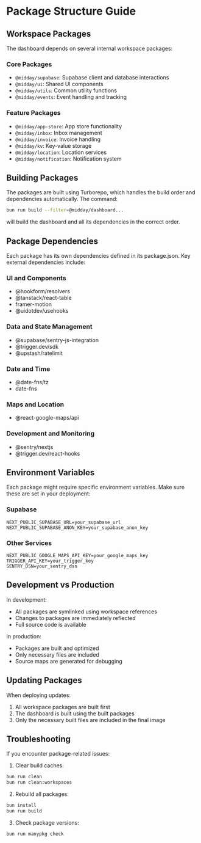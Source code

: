 # Package Structure Guide

## Workspace Packages

The dashboard depends on several internal workspace packages:

### Core Packages
- `@midday/supabase`: Supabase client and database interactions
- `@midday/ui`: Shared UI components
- `@midday/utils`: Common utility functions
- `@midday/events`: Event handling and tracking

### Feature Packages
- `@midday/app-store`: App store functionality
- `@midday/inbox`: Inbox management
- `@midday/invoice`: Invoice handling
- `@midday/kv`: Key-value storage
- `@midday/location`: Location services
- `@midday/notification`: Notification system

## Building Packages

The packages are built using Turborepo, which handles the build order and dependencies automatically. The command:
```bash
bun run build --filter=@midday/dashboard...
```
will build the dashboard and all its dependencies in the correct order.

## Package Dependencies

Each package has its own dependencies defined in its package.json. Key external dependencies include:

### UI and Components
- @hookform/resolvers
- @tanstack/react-table
- framer-motion
- @uidotdev/usehooks

### Data and State Management
- @supabase/sentry-js-integration
- @trigger.dev/sdk
- @upstash/ratelimit

### Date and Time
- @date-fns/tz
- date-fns

### Maps and Location
- @react-google-maps/api

### Development and Monitoring
- @sentry/nextjs
- @trigger.dev/react-hooks

## Environment Variables

Each package might require specific environment variables. Make sure these are set in your deployment:

### Supabase
```
NEXT_PUBLIC_SUPABASE_URL=your_supabase_url
NEXT_PUBLIC_SUPABASE_ANON_KEY=your_supabase_anon_key
```

### Other Services
```
NEXT_PUBLIC_GOOGLE_MAPS_API_KEY=your_google_maps_key
TRIGGER_API_KEY=your_trigger_key
SENTRY_DSN=your_sentry_dsn
```

## Development vs Production

In development:
- All packages are symlinked using workspace references
- Changes to packages are immediately reflected
- Full source code is available

In production:
- Packages are built and optimized
- Only necessary files are included
- Source maps are generated for debugging

## Updating Packages

When deploying updates:
1. All workspace packages are built first
2. The dashboard is built using the built packages
3. Only the necessary built files are included in the final image

## Troubleshooting

If you encounter package-related issues:

1. Clear build caches:
```bash
bun run clean
bun run clean:workspaces
```

2. Rebuild all packages:
```bash
bun install
bun run build
```

3. Check package versions:
```bash
bun run manypkg check
```
